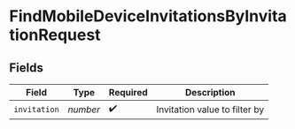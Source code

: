 # FindMobileDeviceInvitationsByInvitationRequest


## Fields

| Field                         | Type                          | Required                      | Description                   |
| ----------------------------- | ----------------------------- | ----------------------------- | ----------------------------- |
| `invitation`                  | *number*                      | :heavy_check_mark:            | Invitation value to filter by |